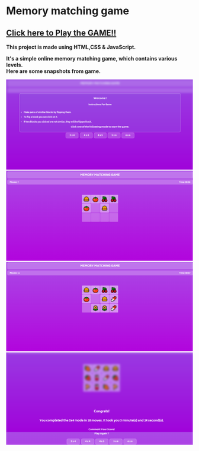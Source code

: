 # Memory matching game

## <b> [Click here to Play the GAME!!](https://mahamat-abdelkerim-abakar.github.io/Memory-Matching-Game/)


This project is made using HTML,CSS &amp; JavaScript.

It's a simple online memory matching game, which contains various levels.
<br>
Here are some snapshots from game.

![snapshots](Images/snapshot1.png)
![snapshots](Images/snapshot2.png)
![snapshots](Images/snapshot3.png)
![snapshots](Images/snapshot4.png)

<br><br>
